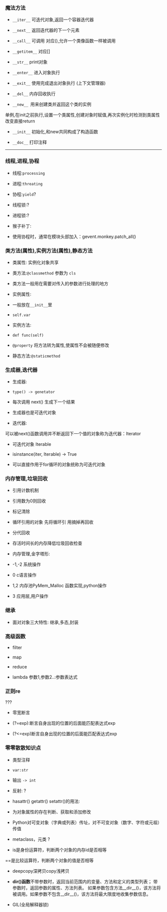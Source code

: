 ### 魔法方法

- `__iter__` 可迭代对象,返回一个容器迭代器

- `__next__` 返回迭代器的下一个元素

- `__call__` 可调用 对应(),允许一个类像函数一样被调用

- `__getitem__` 对应[]

- `__str__` print对象

- `__enter__` 进入对象执行

- `__exit__` 使用完成退出对象执行 (上下文管理器)

- `__del__` 内存回收执行

- `__new__ `用来创建类并返回这个类的实例

单例,在init之前执行,设置一个类属性,创建对象时赋值,再次实例化时检测到类属性改变直接return

- `__init__` 初始化,和new共同构成了构造函数

- `__doc__` 打印注释



---

### 线程,进程,协程

- 线程:`processing`

- 进程:`threating`

- 协程:`yield`?

- 线程锁:?

- 进程锁:?

- 猴子补丁:

- 使用协程时，通常在模块头部加入：gevent.monkey.patch_all()





### 类方法(属性),实例方法(属性),静态方法

- 类属性: 实例化对象共享

- 类方法:`@classmethod` 参数为 `cls`

- 类方法一般用在需要对传入的参数进行处理的地方

- 实例属性:

- 一般放在`__init__`里

- `self.var`

- 实例方法:

- `def func(self)`

- `@property` 将方法转为属性,使属性不会被随便修改

- 静态方法:`@staticmethod`



### 生成器,迭代器

- 生成器:

- `type() -> genetator`

- 每次调用 next() 生成下一个结果

- 生成器也是可迭代对象

- 迭代器:

可以被next()函数调用并不断返回下一个值的对象称为迭代器：Iterator



- 可迭代对象 Iterable

- isinstance(iter, Iterable) -> True

- 可以直接作用于for循环的对象统称为可迭代对象

### 内存管理,垃圾回收

- 引用计数机制

- 引用数为0则回收

- 标记清除

- 循环引用的对象 先将循环引 用摘掉再回收

- 分代回收

- 存活时间长的内存降低垃圾回收检查

- 内存管理,金字塔形:

- -1,-2 系统操作

- 0 c语言操作

- 1,2 内存池PyMem_Malloc 函数实现,python操作

- 3 应用层,用户操作

### 继承

- 面对对象三大特性: 继承,多态,封装

### 高级函数

- filter

- map

- reduce

- lambda 参数1,参数2..:参数表达式



### 正则re

???

- 零宽断言

- (?=exp):断言自身出现的位置的后面能匹配表达式exp

- (?<=exp)断言自身出现的位置的后面能匹配表达式exp



### 零零散散知识点

- 类型注释

- `var:str`

- 输出 `-> int`

- 反射: ?

- hasattr() getattr() setattr()的用法:

- 为对象属性的存在判断、获取和添加修改

- Python对可变对象（字典或列表）传址，对不可变对象（数字、字符或元祖）传值

- metaclass，元类 ?

- is是身份运算符，判断两个对象的内存id是否相等

==是比较运算符，判断两个对象的值是否相等

- deepcopy深拷贝copy浅拷贝

- **dir()函数**不带参数时，返回当前范围内的变量、方法和定义的类型列表； 带参数时，返回参数的属性、方法列表。 如果参数包含方法__dir__()，该方法将被调用。如果参数不包含__dir__()，该方法将最大限度地收集参数信息。

- GIL(全局解释器锁)